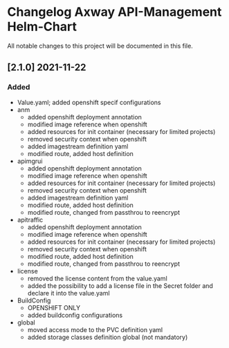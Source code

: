 # Changelog Axway API-Management Helm-Chart

All notable changes to this project will be documented in this file.

## [2.1.0] 2021-11-22
### Added
- Value.yaml; added openshift specif configurations
- anm
    - added openshift deployment annotation
    - modified image reference when openshift
    - added resources for init container (necessary for limited projects)
    - removed security context when openshift
    - added imagestream definition yaml
    - modified route, added host definition
- apimgrui
    - added openshift deployment annotation
    - modified image reference when openshift
    - added resources for init container (necessary for limited projects)
    - removed security context when openshift
    - added imagestream definition yaml
    - modified route, added host definition
    - modified route, changed from passthrou to reencrypt
- apitraffic
    - added openshift deployment annotation
    - modified image reference when openshift
    - added resources for init container (necessary for limited projects)
    - removed security context when openshift
    - modified route, added host definition
    - modified route, changed from passthrou to reencrypt
- license
    - removed the license content from the value.yaml
    - added the possibility to add a license file in the Secret folder and declare it into the value.yaml
- BuildConfig
    - OPENSHIFT ONLY
    - added buildconfig configurations
- global
    - moved access mode to the PVC definition yaml
    - added storage classes definition global (not mandatory)
